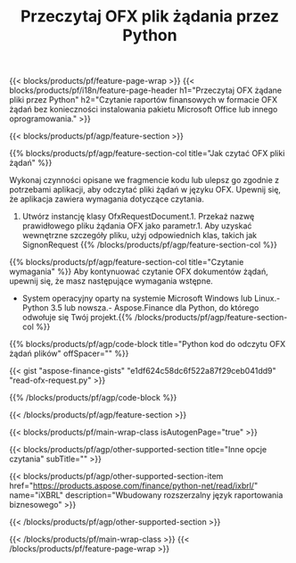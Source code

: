 ﻿---
title: Przeczytaj OFX plik żądania przez Python
description: Przykładowy kod do odczytu pliku żądania OFX. Użyj API przykładowego kodu, aby wsadowo odczytać OFX pliki żądań w aplikacjach opartych na Python. 
url: /pl/python-net/read/ofx-request/
family: finance
platformtag: python
feature: read
informat: OFX request
outformat: 
otherformats: 
---
{{< blocks/products/pf/feature-page-wrap >}}
{{< blocks/products/pf/i18n/feature-page-header h1="Przeczytaj OFX żądane pliki przez Python" h2="Czytanie raportów finansowych w formacie OFX żądań bez konieczności instalowania pakietu Microsoft Office lub innego oprogramowania." >}}

{{< blocks/products/pf/agp/feature-section >}}

{{% blocks/products/pf/agp/feature-section-col title="Jak czytać OFX pliki żądań" %}}

Wykonaj czynności opisane we fragmencie kodu lub ulepsz go zgodnie z potrzebami aplikacji, aby odczytać pliki żądań w języku OFX. Upewnij się, że aplikacja zawiera wymagania dotyczące czytania.

1. Utwórz instancję klasy OfxRequestDocument.1. Przekaż nazwę prawidłowego pliku żądania OFX jako parametr.1. Aby uzyskać wewnętrzne szczegóły pliku, użyj odpowiednich klas, takich jak SignonRequest
{{% /blocks/products/pf/agp/feature-section-col %}}

{{% blocks/products/pf/agp/feature-section-col title="Czytanie wymagania" %}}
Aby kontynuować czytanie OFX dokumentów żądań, upewnij się, że masz następujące wymagania wstępne. 
- System operacyjny oparty na systemie Microsoft Windows lub Linux.- Python 3.5 lub nowsza.- Aspose.Finance dla Python, do którego odwołuje się Twój projekt.{{% /blocks/products/pf/agp/feature-section-col %}}

{{% blocks/products/pf/agp/code-block title="Python kod do odczytu OFX żądań plików" offSpacer="" %}}

{{< gist "aspose-finance-gists" "e1df624c58dc6f522a87f29ceb041dd9" "read-ofx-request.py" >}}

{{% /blocks/products/pf/agp/code-block %}}

{{< /blocks/products/pf/agp/feature-section >}}

{{< blocks/products/pf/main-wrap-class isAutogenPage="true" >}}

{{< blocks/products/pf/agp/other-supported-section title="Inne opcje czytania" subTitle="" >}}

{{< blocks/products/pf/agp/other-supported-section-item href="https://products.aspose.com/finance/python-net/read/ixbrl/" name="iXBRL" description="Wbudowany rozszerzalny język raportowania biznesowego" >}}

{{< /blocks/products/pf/agp/other-supported-section >}}

{{< /blocks/products/pf/main-wrap-class >}}
{{< /blocks/products/pf/feature-page-wrap >}}